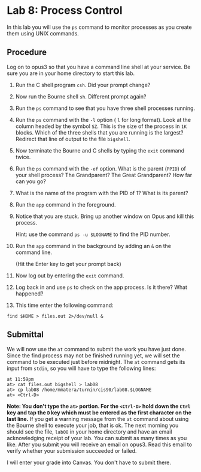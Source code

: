 # Lab 8: Process Control

In this lab you will use the `ps` command to monitor processes as you create them using UNIX commands.

## Procedure

Log on to opus3 so that you have a command line shell at your service. Be sure you are in your home directory to start this lab.

1. Run the C shell program `csh`. Did your prompt change?

1. Now run the Bourne shell `sh`. Different prompt again?

1. Run the `ps` command to see that you have three shell processes running.

1. Run the `ps` command with the `-l` option ( `l` for long format). Look at the column headed by the symbol `SZ`. This is the size of the process in `1K` blocks. Which of the three shells that you are running is the largest? Redirect that line of output to the file `bigshell`.

1. Now terminate the Bourne and C shells by typing the `exit` command twice.

1. Run the `ps` command with the `-ef` option. What is the parent (`PPID`) of your shell process? The Grandparent? The Great Grandparent? How far can you go?

1. What is the name of the program with the PID of 1? What is its parent?

1. Run the `app` command in the foreground.

1. Notice that you are stuck. Bring up another window on Opus and kill this process.

	Hint: use the command `ps -u $LOGNAME` to find the PID number.

1. Run the `app` command in the background by adding an `&` on the command line.

	(Hit the Enter key to get your prompt back)

1. Now log out by entering the `exit` command.

1. Log back in and use `ps` to check on the app process. Is it there? What happened?

1. This time enter the following command:

```
find $HOME > files.out 2>/dev/null &
```

## Submittal

We will now use the `at` command to submit the work you have just done. Since the find process may not be finished running yet, we will set the command to be executed just before midnight. The `at` command gets its input from `stdin`, so you will have to type the following lines:

```
at 11:59pm
at> cat files.out bigshell > lab08
at> cp lab08 /home/mmatera/turnin/cis90/lab08.$LOGNAME
at> <Ctrl-D>
```

**Note: You don't type the `at>` portion. For the `<Ctrl-D>` hold down the `Ctrl` key and tap the `D` key which must be entered as the first character on the last line.** If you get a warning message from the `at` command about using the Bourne shell to execute your job, that is ok. The next morning you should see the file, `lab08` in your home directory and have an email acknowledging receipt of your lab. You can submit as many times as you like. After you submit you will receive an email on opus3. Read this email to verify whether your submission succeeded or failed. 

I will enter your grade into Canvas. You don't have to submit there. 


